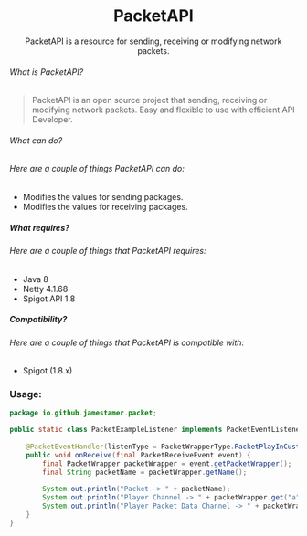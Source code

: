 <h1 align="center">PacketAPI</h1>
<p align="center">PacketAPI is a resource for sending, receiving or modifying network packets.</p>

###### What is PacketAPI?
> PacketAPI is an open source project that sending, receiving or modifying network packets. Easy and flexible to use with efficient API Developer.

###### What can do?
###### Here are a couple of things PacketAPI can do:
- Modifies the values for sending packages.
- Modifies the values for receiving packages.

##### What requires?
###### Here are a couple of things that PacketAPI requires:
- Java 8
- Netty 4.1.68
- Spigot API 1.8

##### Compatibility?
###### Here are a couple of things that PacketAPI is compatible with:
- Spigot (1.8.x)

### Usage:
```java
package io.github.jamestamer.packet;

public static class PacketExampleListener implements PacketEventListener {
    
    @PacketEventHandler(listenType = PacketWrapperType.PacketPlayInCustomPayload)
    public void onReceive(final PacketReceiveEvent event) {
        final PacketWrapper packetWrapper = event.getPacketWrapper();
        final String packetName = packetWrapper.getName();
        
        System.out.println("Packet -> " + packetName);
        System.out.println("Player Channel -> " + packetWrapper.get("a"));
        System.out.println("Player Packet Data Channel -> " + packetWrapper.get("b"));
    }
}
```

